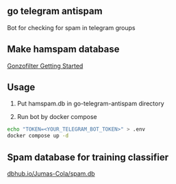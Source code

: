 ## go telegram antispam

Bot for checking for spam in telegram groups

## Make hamspam database

[Gonzofilter Getting Started](https://github.com/gsauthof/gonzofilter#getting-started)

## Usage

1. Put hamspam.db in go-telegram-antispam directory

2. Run bot by docker compose

```bash
echo "TOKEN=<YOUR_TELEGRAM_BOT_TOKEN>" > .env
docker compose up -d
```

## Spam database for training classifier

[dbhub.io/Jumas-Cola/spam.db](https://dbhub.io/Jumas-Cola/spam.db)
